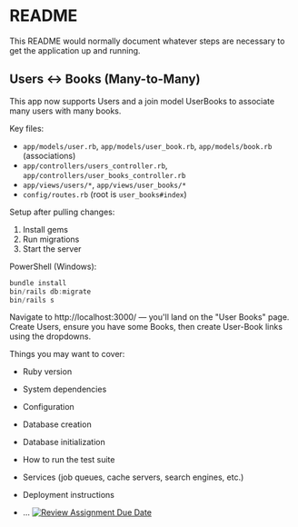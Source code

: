 # README

This README would normally document whatever steps are necessary to get the
application up and running.

## Users ↔ Books (Many-to-Many)

This app now supports Users and a join model UserBooks to associate many users with many books.

Key files:
- `app/models/user.rb`, `app/models/user_book.rb`, `app/models/book.rb` (associations)
- `app/controllers/users_controller.rb`, `app/controllers/user_books_controller.rb`
- `app/views/users/*`, `app/views/user_books/*`
- `config/routes.rb` (root is `user_books#index`)

Setup after pulling changes:
1) Install gems
2) Run migrations
3) Start the server

PowerShell (Windows):

```powershell
bundle install
bin/rails db:migrate
bin/rails s
```

Navigate to http://localhost:3000/ — you'll land on the "User Books" page. Create Users, ensure you have some Books, then create User-Book links using the dropdowns.

Things you may want to cover:

* Ruby version

* System dependencies

* Configuration

* Database creation

* Database initialization

* How to run the test suite

* Services (job queues, cache servers, search engines, etc.)

* Deployment instructions

* ...
[![Review Assignment Due Date](https://classroom.github.com/assets/deadline-readme-button-22041afd0340ce965d47ae6ef1cefeee28c7c493a6346c4f15d667ab976d596c.svg)](https://classroom.github.com/a/Jdx0fZWo)
